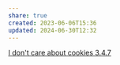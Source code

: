 ```yaml
---
share: true
created: 2023-06-06T15:36
updated: 2024-06-30T12:32
---
```

[I don't care about cookies 3.4.7](https://www.i-dont-care-about-cookies.eu/)
